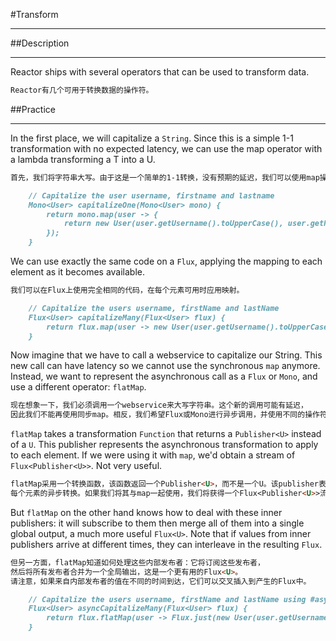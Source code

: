 #Transform
***
##Description
***
Reactor ships with several operators that can be used to transform data.
```markdown
Reactor有几个可用于转换数据的操作符。
```

##Practice
***
In the first place, we will capitalize a `String`. Since this is a simple 1-1 
transformation with no expected latency, we can use the map operator with 
a lambda transforming a T into a U.
```markdown
首先，我们将字符串大写。由于这是一个简单的1-1转换，没有预期的延迟，我们可以使用map操作符和lambda将T转换为U。

    // Capitalize the user username, firstname and lastname
    Mono<User> capitalizeOne(Mono<User> mono) {
        return mono.map(user -> {
            return new User(user.getUsername().toUpperCase(), user.getFirstname().toUpperCase(), user.getLastname().toUpperCase());
        });
    }
```

We can use exactly the same code on a `Flux`, applying the mapping to each 
element as it becomes available.
```markdown
我们可以在Flux上使用完全相同的代码，在每个元素可用时应用映射。

    // Capitalize the users username, firstName and lastName
    Flux<User> capitalizeMany(Flux<User> flux) {
        return flux.map(user -> new User(user.getUsername().toUpperCase(), user.getFirstname().toUpperCase(), user.getLastname().toUpperCase()));
    }
```

Now imagine that we have to call a webservice to capitalize our String. 
This new call can have latency so we cannot use the synchronous `map` anymore. 
Instead, we want to represent the asynchronous call as a `Flux` or `Mono`, 
and use a different operator: `flatMap`.
```markdown
现在想象一下，我们必须调用一个webservice来大写字符串。这个新的调用可能有延迟，
因此我们不能再使用同步map。相反，我们希望Flux或Mono进行异步调用，并使用不同的操作符：flatMap。
```

`flatMap` takes a transformation `Function` that returns a `Publisher<U>` 
instead of a `U`. This publisher represents the asynchronous transformation to 
apply to each element. If we were using it with `map`, we'd obtain a stream of 
`Flux<Publisher<U>>`. Not very useful.
```markdown
flatMap采用一个转换函数，该函数返回一个Publisher<U>，而不是一个U。该publisher表示应用于
每个元素的异步转换。如果我们将其与map一起使用，我们将获得一个Flux<Publisher<U>>流。不是很有用。
```

But `flatMap` on the other hand knows how to deal with these inner publishers: 
it will subscribe to them then merge all of them into a single global output, 
a much more useful `Flux<U>`. Note that if values from inner publishers arrive 
at different times, they can interleave in the resulting `Flux`.
```markdown
但另一方面，flatMap知道如何处理这些内部发布者：它将订阅这些发布者，
然后将所有发布者合并为一个全局输出，这是一个更有用的Flux<U>。
请注意，如果来自内部发布者的值在不同的时间到达，它们可以交叉插入到产生的Flux中。
```

```markdown
    // Capitalize the users username, firstName and lastName using #asyncCapitalizeUser
    Flux<User> asyncCapitalizeMany(Flux<User> flux) {
        return flux.flatMap(user -> Flux.just(new User(user.getUsername().toUpperCase(), user.getFirstname().toUpperCase(), user.getLastname().toUpperCase())));
    }
```